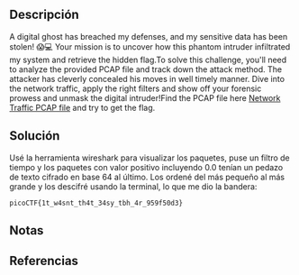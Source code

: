## Descripción
A digital ghost has breached my defenses, and my sensitive data has been stolen! 😱💻 Your mission is to uncover how this phantom intruder infiltrated my system and retrieve the hidden flag.To solve this challenge, you'll need to analyze the provided PCAP file and track down the attack method. The attacker has cleverly concealed his moves in well timely manner. Dive into the network traffic, apply the right filters and show off your forensic prowess and unmask the digital intruder!Find the PCAP file here [Network Traffic PCAP file](https://challenge-files.picoctf.net/c_verbal_sleep/a917f567b9cc0f1a730a7801b309955df4d2234a8114326857b9759e9e5d0453/myNetworkTraffic.pcap) and try to get the flag.
## Solución
Usé la herramienta wireshark para visualizar los paquetes, puse un filtro de tiempo y los paquetes con valor positivo incluyendo 0.0 tenían un pedazo de texto cifrado en base 64 al último. Los ordené del más pequeño al más grande y los descifré usando la terminal, lo que me dio la bandera:
```
picoCTF{1t_w4snt_th4t_34sy_tbh_4r_959f50d3}
```
## Notas
## Referencias
